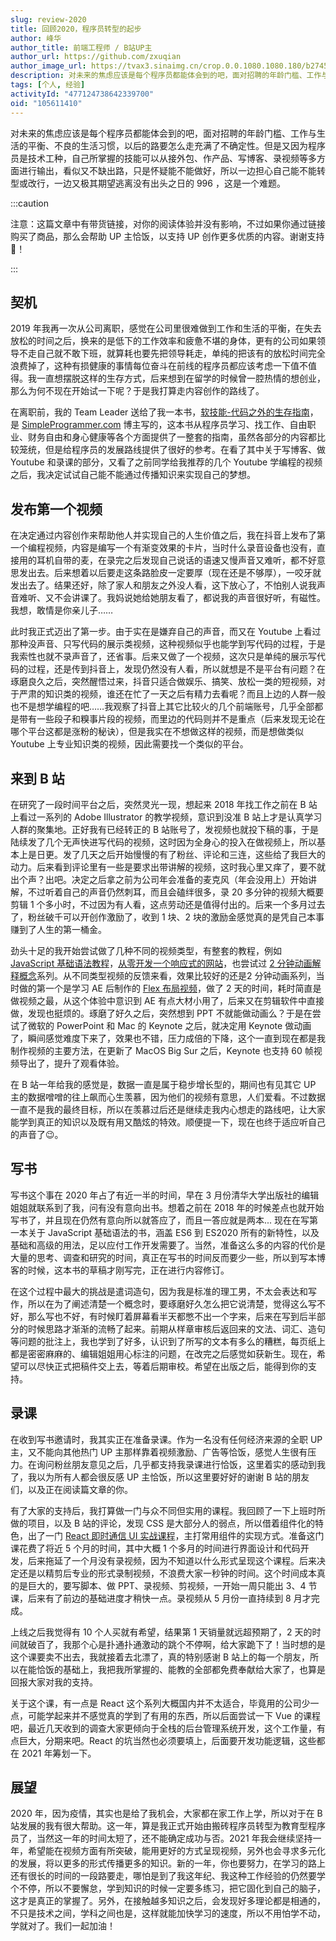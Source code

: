 ```yaml
---
slug: review-2020
title: 回顾2020，程序员转型的起步
author: 峰华
author_title: 前端工程师 / B站UP主
author_url: https://github.com/zxuqian
author_image_url: https://tvax3.sinaimg.cn/crop.0.0.1080.1080.180/b2745d44ly8g8s4muqeggj20u00u0n0k.jpg?KID=imgbed,tva&Expires=1582389585&ssig=EvXmyu%2FXsX
description: 对未来的焦虑应该是每个程序员都能体会到的吧，面对招聘的年龄门槛、工作与生活的平衡、不良的生活习惯，以后的路要怎么走充满了不确定性。但是又因为程序员是技术工种，自己所掌握的技能可以从接外包、作产品、写博客、录视频等多方面进行输出，看似又不缺出路，只是怀疑能不能做好，所以一边担心自己能不能转型或改行，一边又极其期望逃离没有出头之日的 996 ，这是一个难题。
tags: [个人, 经验]
activityId: "477124738642339700"
oid: "105611410"
---
```


对未来的焦虑应该是每个程序员都能体会到的吧，面对招聘的年龄门槛、工作与生活的平衡、不良的生活习惯，以后的路要怎么走充满了不确定性。但是又因为程序员是技术工种，自己所掌握的技能可以从接外包、作产品、写博客、录视频等多方面进行输出，看似又不缺出路，只是怀疑能不能做好，所以一边担心自己能不能转型或改行，一边又极其期望逃离没有出头之日的 996 ，这是一个难题。
<!-- truncate -->
:::caution

注意：这篇文章中有带货链接，对你的阅读体验并没有影响，不过如果你通过链接购买了商品，那么会帮助 UP 主恰饭，以支持 UP 创作更多优质的内容。谢谢支持🍙！

:::

## 契机

2019 年我再一次从公司离职，感觉在公司里很难做到工作和生活的平衡，在失去放松的时间之后，换来的是低下的工作效率和疲惫不堪的身体，更有的公司如果领导不走自己就不敢下班，就算耗也要先把领导耗走，单纯的把该有的放松时间完全浪费掉了，这种有损健康的事情每位奋斗在前线的程序员都应该考虑一下值不值得。我一直想摆脱这样的生存方式，后来想到在留学的时候曾一腔热情的想创业，那么为何不现在开始试一下呢？于是我打算走内容创作的路线了。

在离职前，我的 Team Leader 送给了我一本书，[软技能-代码之外的生存指南](https://union-click.jd.com/jdc?e=&p=AyIGZRtaEAYUBFYYXRUyEgZQHV8XABYAXR5rUV1KWQorAlBHU0VeBUVNR0ZbSkdETlcNVQtHRVNSUVNLXANBRA1XB14DS10cQQVYD21XHgdUHl0RABADUhNeJVVuWg5DUkpRcXQzEgZ9SlVxV2g6XXIeC2UaaxUDEwRXGlwTAxs3ZRtcJUN8DlYaWBIyEzdVHFodBxoAXBxcHQYRN1IbUiUCGwBVElsSBhoOXXUaJTIiBGUraxUyETcXdVIQV0VSXBIOEwFGBFBIC0ELE1NdGwxACkUFABJZQgZHN1caWhEL)，是 [SimpleProgrammer.com](https://simpleprogrammer.com/) 博主写的，这本书从程序员学习、找工作、自由职业、财务自由和身心健康等各个方面提供了一整套的指南，虽然各部分的内容都比较笼统，但是给程序员的发展路线提供了很好的参考。在看了其中关于写博客、做 Youtube 和录课的部分，又看了之前同学给我推荐的几个 Youtube 学编程的视频之后，我决定试试自己能不能通过传播知识来实现自己的梦想。

## 发布第一个视频

在决定通过内容创作来帮助他人并实现自己的人生价值之后，我在抖音上发布了第一个编程视频，内容是编写一个有渐变效果的卡片，当时什么录音设备也没有，直接用的耳机自带的麦，在录完之后发现自己说话的语速又慢声音又难听，都不好意思发出去。后来想着以后要走这条路脸皮一定要厚（现在还是不够厚），一咬牙就发出去了。结果还好，除了家人和朋友之外没人看，这下放心了，不怕别人说我声音难听、又不会讲课了。我妈说她给她朋友看了，都说我的声音很好听，有磁性。我想，敢情是你亲儿子……

此时我正式迈出了第一步。由于实在是嫌弃自己的声音，而又在 Youtube 上看过那种没声音、只写代码的展示类视频，这种视频似乎也能学到写代码的过程，于是我索性也就不录声音了，还省事。后来又做了一个视频，这次只是单纯的展示写代码的过程，还是传到抖音上，发现仍然没有人看，所以就想是不是平台有问题？在琢磨良久之后，突然醒悟过来，抖音只适合做娱乐、搞笑、放松一类的短视频，对于严肃的知识类的视频，谁还在忙了一天之后有精力去看呢？而且上边的人群一般也不是想学编程的吧……我观察了抖音上其它比较火的几个前端账号，几乎全部都是带有一些段子和糗事片段的视频，而里边的代码则并不是重点（后来发现无论在哪个平台这都是涨粉的秘诀），但是我实在不想做这样的视频，而是想做类似 Youtube 上专业知识类的视频，因此需要找一个类似的平台。

## 来到 B 站

在研究了一段时间平台之后，突然灵光一现，想起来 2018 年找工作之前在 B 站上看过一系列的 Adobe Illustrator 的教学视频，意识到没准 B 站上才是认真学习人群的聚集地。正好我有已经转正的 B 站账号了，发视频也就投下稿的事，于是陆续发了几个无声快进写代码的视频，这时因为全身心的投入在做视频上，所以基本上是日更。发了几天之后开始慢慢的有了粉丝、评论和三连，这些给了我巨大的动力。后来看到评论里有一些是要求出带讲解的视频，这时我心里又痒了，要不就出个声？出吧。决定之后拿之前为公司年会准备的麦克风（年会没用上）开始讲解，不过听着自己的声音仍然刺耳，而且会磕绊很多，录 20 多分钟的视频大概要剪辑 1 个多小时，不过因为有人看，这点劳动还是值得付出的。后来一个多月过去了，粉丝破千可以开创作激励了，收到 1 块、2 块的激励金感觉真的是凭自己本事赚到了人生的第一桶金。

劲头十足的我开始尝试做了几种不同的视频类型，有整套的教程，例如 [JavaScript 基础语法教程](https://www.bilibili.com/video/BV1P741147CT/)，[从零开发一个响应式的网站](https://www.bilibili.com/video/BV117411n7R1/)，也尝试过 [2 分钟动画解释概念](https://www.bilibili.com/video/BV18p411A7JB/)系列。从不同类型视频的反馈来看，效果比较好的还是2 分钟动画系列，当时做的第一个是学习 AE 后制作的 [Flex 布局视频](https://www.bilibili.com/video/BV1P7411m7Nu/)，做了 2 天的时间，耗时简直是做视频之最，从这个体验中意识到 AE 有点大材小用了，后来又在剪辑软件中直接做，发现也挺烦的。琢磨了好久之后，突然想到 PPT 不就能做动画么？于是在尝试了微软的 PowerPoint 和 Mac 的 Keynote 之后，就决定用 Keynote 做动画了，瞬间感觉难度下来了，效果也不错，压力成倍的下降，这个一直到现在都是我制作视频的主要方法，在更新了 MacOS Big Sur 之后，Keynote 也支持 60 帧视频导出了，提升了观看体验。

在 B 站一年给我的感觉是，数据一直是属于稳步增长型的，期间也有见其它 UP 主的数据噌噌的往上飙而心生羡慕，因为他们的视频有意思，人们爱看。不过数据一直不是我的最终目标，所以在羡慕过后还是继续走我内心想走的路线吧，让大家能学到真正的知识以及既有用又酷炫的特效。顺便提一下，现在也终于适应听自己的声音了😉。

## 写书

写书这个事在 2020 年占了有近一半的时间，早在 3 月份清华大学出版社的编辑姐姐就联系到了我，问有没有意向出书。想着之前在 2018 年的时候差点也就开始写书了，并且现在仍然有意向所以就答应了，而且一答应就是两本... 现在在写第一本关于 JavaScript 基础语法的书，涵盖 ES6 到 ES2020 所有的新特性，以及基础和高级的用法，足以应付工作开发需要了。当然，准备这么多的内容的代价是大量的思考、调查和研究的时间，真正在写书的时间反而要少一些，所以到写本博客的时候，这本书的草稿才刚写完，正在进行内容修订。

在这个过程中最大的挑战是遣词造句，因为我是标准的理工男，不太会表达和写作，所以在为了阐述清楚一个概念时，要琢磨好久怎么把它说清楚，觉得这么写不好，那么写也不好，有时候盯着屏幕看半天都憋不出一个字来，后来在写到后半部分的时候思路才渐渐的流畅了起来。前期从样章审核后返回来的文法、词汇、造句等问题的批注上，我也学到了好多，认识到了所写的文本有多么的糟糕，每页纸上都是密密麻麻的、编辑姐姐用心标注的问题，在改完之后感觉如获新生。现在，希望可以尽快正式把稿件交上去，等着后期审校。希望在出版之后，能得到你的支持。

## 录课

在收到写书邀请时，我其实正在准备录课。作为一名没有任何经济来源的全职 UP 主，又不能向其他热门 UP 主那样靠着视频激励、广告等恰饭，感觉人生很有压力。在询问粉丝朋友意见之后，几乎都支持我录课进行恰饭，这里着实的感动到我了，我以为所有人都会很反感 UP 主恰饭，所以这里要好好的谢谢 B 站的朋友们，以及正在阅读篇文章的你。

有了大家的支持后，我打算做一门与众不同但实用的课程。我回顾了一下上班时所做的项目，以及 B 站的评论，发现 CSS 是大部分人的弱点，所以借着组件化的特色，出了一门 [React 即时通信 UI 实战课程](https://study.163.com/course/courseMain.htm?courseId=1210022809&share=2&shareId=480000002172128)，主打常用组件的实现方式。准备这门课花费了将近 5 个月的时间，其中大概 1 个多月的时间进行界面设计和代码开发，后来拖延了一个月没有录视频，因为不知道以什么形式呈现这个课程。后来决定还是以精剪后专业的形式录制视频，不浪费大家一秒钟的时间。这个时间成本真的是巨大的，要写脚本、做 PPT、录视频、剪视频，一开始一周只能出 3、4 节课，后来有了前边的基础进度才稍快一点。录视频从 5 月份一直持续到 8 月才完成。

上线之后我觉得有 10 个人买就有希望，结果第 1 天销量就远超预期了，2 天的时间就破百了，我那个心是扑通扑通激动的跳个不停啊，给大家跪下了！当时想的是这个课要卖不出去，我就接着去北漂了，真的特别感谢 B 站上的每一个朋友，所以在能恰饭的基础上，我把我所掌握的、能教的全部都免费奉献给大家了，也算是回报大家对我的支持。

关于这个课，有一点是 React 这个系列大概国内并不太适合，毕竟用的公司少一点，可能学起来并不感觉真的学到了有用的东西，所以后面尝试一下 Vue 的课程吧，最近几天收到的调查大家更倾向于全栈的后台管理系统开发，这个工作量，有点巨大，分期来吧。React 的坑当然也必须要填上，后面要开发功能逻辑，这些都在 2021 年筹划一下。

## 展望

2020 年，因为疫情，其实也是给了我机会，大家都在家工作上学，所以对于在 B 站发展的我有很大帮助。这一年，算是我正式开始由搬砖程序员转型为教育型程序员了，当然这一年的时间太短了，还不能确定成功与否。2021 年我会继续坚持一年，希望能在视频方面有所突破，能用更好的方式呈现视频，另外也会寻求多元化的发展，将以更多的形式传播更多的知识。新的一年，你也要努力，在学习的路上还有很长的时间的一段路要走，哪怕是到了我这年纪、我这种工作经验的仍然要学个不停，所以不要懈怠，学到知识的时候一定要多练习，把它固化到自己的脑子，这才是真正的掌握了。另外，在接触越多知识之后，会发现好多理论都是相通的，不只是技术之间，学科之间也是，这样就能加快学习的速度，所以不用怕学不动，学就对了。我们一起加油！


